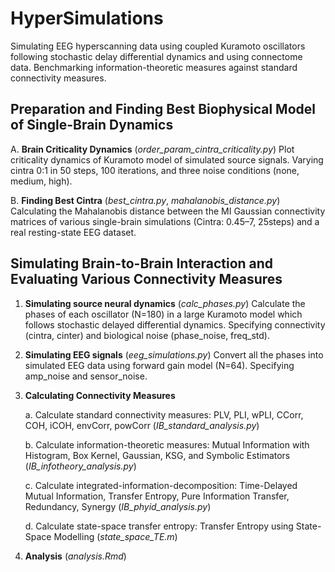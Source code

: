# HyperSimulations
Simulating EEG hyperscanning data using coupled Kuramoto oscillators following stochastic delay differential dynamics and using connectome data. Benchmarking information-theoretic measures against standard connectivity measures.

## Preparation and Finding Best Biophysical Model of Single-Brain Dynamics 

A. **Brain Criticality Dynamics** (*order_param_cintra_criticality.py*)
Plot criticality dynamics of Kuramoto model of simulated source signals. Varying cintra 0:1 in 50 steps, 100 iterations, and three noise conditions (none, medium, high).

B. **Finding Best Cintra** (*best_cintra.py*, *mahalanobis_distance.py*)
Calculating the Mahalanobis distance between the MI Gaussian connectivity matrices of various single-brain simulations (Cintra: 0.45–7, 25steps) and a real resting-state EEG dataset.


## Simulating Brain-to-Brain Interaction and Evaluating Various Connectivity Measures

1. **Simulating source neural dynamics** (*calc_phases.py*)
Calculate the phases of each oscillator (N=180) in a large Kuramoto model which follows stochastic delayed differential dynamics. 
Specifying connectivity (cintra, cinter) and biological noise (phase_noise, freq_std).

2. **Simulating EEG signals** (*eeg_simulations.py*)
Convert all the phases into simulated EEG data using forward gain model (N=64).
Specifying amp_noise and sensor_noise.

3. **Calculating Connectivity Measures** 

   a. Calculate standard connectivity measures: PLV, PLI, wPLI, CCorr, COH, iCOH, envCorr, powCorr (*IB_standard_analysis.py*)
   
   b. Calculate information-theoretic measures: Mutual Information with Histogram, Box Kernel, Gaussian, KSG, and Symbolic Estimators (*IB_infotheory_analysis.py*)
   
   c. Calculate integrated-information-decomposition: Time-Delayed Mutual Information, Transfer Entropy, Pure Information Transfer, Redundancy, Synergy (*IB_phyid_analysis.py*)
   
   d. Calculate state-space transfer entropy: Transfer Entropy using State-Space Modelling (*state_space_TE.m*)

5. **Analysis** (*analysis.Rmd*)
